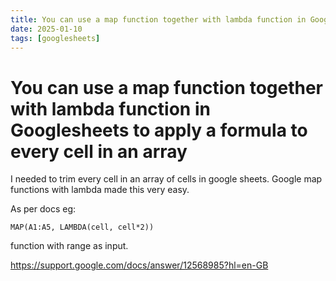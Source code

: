 ```yaml
---
title: You can use a map function together with lambda function in Googlesheets to apply a formula to every cell in an array
date: 2025-01-10
tags: [googlesheets]
---
```

# You can use a map function together with lambda function in Googlesheets to apply a formula to every cell in an array

I needed to trim every cell in an array of cells in google sheets.
Google map functions with lambda made this very easy.

As per docs eg: 

```
MAP(A1:A5, LAMBDA(cell, cell*2))
```

function with range as input.

https://support.google.com/docs/answer/12568985?hl=en-GB